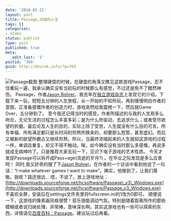 ```yaml
---
date: '2010-01-21'
layout: post
title: Passage,浓缩的人生
tags: []
categories:
- otaku
status: publish
type: post
published: true
meta:
  _edit_last: '1'
postid: '769'
guid: http://dourok.info/?p=769
---
```

![Passage截图](http://www.dourok.info/wp-content/uploads/2010/01/passage.png "Passage")
整理硬盘的时候，在硬盘的角落又瞧见这款游戏Passage，忍不住重玩一遍，我承认确实没有当初玩的时候那么有感觉，不过还是免不了黯然神伤。
Passage，作者[Jason
Rohrer](http://hcsoftware.sourceforge.net/jason-rohrer/ "点击访问Jason主页")。我去年在[独立游戏杂志](http://www.indiegm.com/game/passsage)上发现它的介绍。下载下来一玩，短短五分钟的人生旅程，从一开始的不知所玩，再到慢慢明白作者的意图，正准备感慨作者的创造力时，游戏突然给我震撼一下，然后就Game
Over，五分钟到了。
至今我还记得当时的感受。作者所描述的与我的人生观多么吻合，无论生活的过程怎么丰富多彩；是为什么所驱动，去追求什么；或者受尽欲望的折磨。最后论及人生的目的，实际上除了受苦，人生就没有什么目的可言。所有幸福、所有满足都只是长时间的煎熬所换来的，却要那么短暂，甚至虚幻。而后又被新的欲望所霸占又继续煎熬。所以，当最终浓缩起来的人生就如这游戏的过程一样，单调且重复，却又不得不触动。唉，如今确实没有当时那么多感慨，再说多就成无病呻吟了。只是推荐大家去玩一下，见识下电子游戏的艺术性质。
今天才发现Passage可以拆开成Pass+age(流逝的岁月?)
。在毕业之际发现是多么应景呵！ 同时,我又好奇的搜了下[Jason
Rohrer](http://hcsoftware.sourceforge.net/jason-rohrer/ "点击访问Jason主页")。在作者的一个访谈中看到他说了一句话：“I
make whatever games I want to
make”。确实，他做到了，让我们尊敬。我呢？路还很远… 唔，不说了。放上游戏地址：
[http://downloads.sourceforge.net/hcsoftware/Passage\_v3\_Windows.exe](http://downloads.sourceforge.net/hcsoftware/Passage_v3_Windows.exe)
不喜欢全屏，安装后在settings文件夹里将fullscreen.ini的1改为0即可。
顺便说一下，这游戏的像素画风格很赞！音乐很能调动气氛。特别是随着距离所作的那些模糊或者说归纳处理，非常棒，意味深长啊。其实这游戏也有一些可以探索的东西，详情请见[百度百科：Passage](http://baike.baidu.com/view/1695529.htm)。建议玩过后再看。
